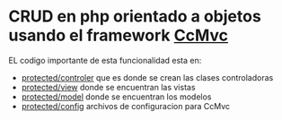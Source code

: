# CRUD en php orientado a objetos usando el framework [CcMvc](https://github.com/ever23/CcMvc/ "CcMvc")

EL codigo importante de esta funcionalidad esta en:
* [protected/controler](protected/controler "controller") que es donde se crean las clases controladoras
* [protected/view](protected/view "view") donde se encuentran las vistas 
* [protected/model](protected/model "model") donde se encuentran los modelos
* [protected/config](protected/config "config") archivos de configuracion para CcMvc